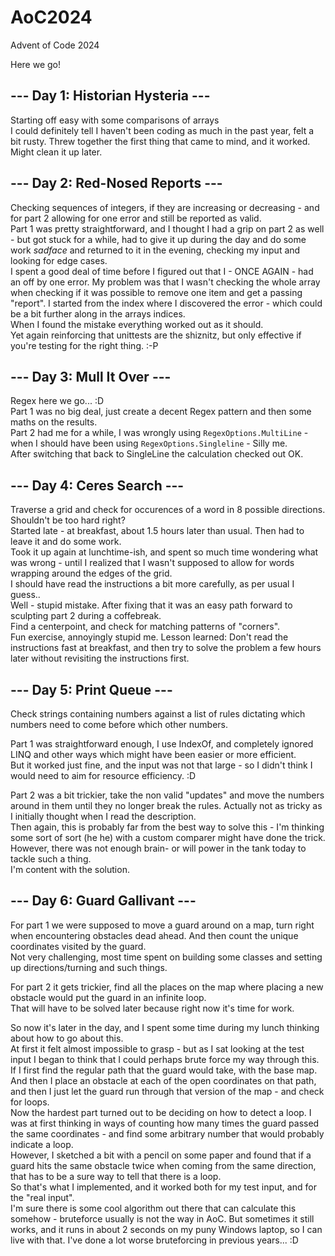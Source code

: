 # AoC2024
Advent of Code 2024

Here we go!

## --- Day 1: Historian Hysteria ---  
Starting off easy with some comparisons of arrays  
I could definitely tell I haven't been coding as much in the past year, felt a bit rusty.
Threw together the first thing that came to mind, and it worked.  
Might clean it up later.  

## --- Day 2: Red-Nosed Reports ---  
Checking sequences of integers, if they are increasing or decreasing - and for part 2 allowing for one error and still be reported as valid.  
Part 1 was pretty straightforward, and I thought I had a grip on part 2 as well - but got stuck for a while, had to give it up during the day and do some work *sadface* and returned to it in the evening, checking my input and looking for edge cases.  
I spent a good deal of time before I figured out that I - ONCE AGAIN - had an off by one error. My problem was that I wasn't checking the whole array when checking if it was possible to remove one item and get a passing "report". I started from the index where I discovered the error - which could be a bit further along in the arrays indices.  
When I found the mistake everything worked out as it should.  
Yet again reinforcing that unittests are the shiznitz, but only effective if you're testing for the right thing. :-P  

## --- Day 3: Mull It Over ---  
Regex here we go... :D  
Part 1 was no big deal, just create a decent Regex pattern and then some maths on the results.  
Part 2 had me for a while, I was wrongly using `RegexOptions.MultiLine` - when I should have been using `RegexOptions.Singleline` - Silly me.  
After switching that back to SingleLine the calculation checked out OK.  

## --- Day 4: Ceres Search ---  
Traverse a grid and check for occurences of a word in 8 possible directions. Shouldn't be too hard right?  
Started late - at breakfast, about 1.5 hours later than usual. Then had to leave it and do some work.  
Took it up again at lunchtime-ish, and spent so much time wondering what was wrong - until I realized that I wasn't supposed to allow for words wrapping around the edges of the grid.  
I should have read the instructions a bit more carefully, as per usual I guess..  
Well - stupid mistake. After fixing that it was an easy path forward to sculpting part 2 during a coffebreak.  
Find a centerpoint, and check for matching patterns of "corners".  
Fun exercise, annoyingly stupid me. Lesson learned: Don't read the instructions fast at breakfast, and then try to solve the problem a few hours later without revisiting the instructions first.

## --- Day 5: Print Queue ---  
Check strings containing numbers against a list of rules dictating which numbers need to come before which other numbers.

Part 1 was straightforward enough, I use IndexOf, and completely ignored LINQ and other ways which might have been easier or more efficient.    
But it worked just fine, and the input was not that large - so I didn't think I would need to aim for resource efficiency. :D  

Part 2 was a bit trickier, take the non valid "updates" and move the numbers around in them until they no longer break the rules.
Actually not as tricky as I initially thought when I read the description.  
Then again, this is probably far from the best way to solve this - I'm thinking some sort of sort (he he) with a custom comparer might have done the trick.  
However, there was not enough brain- or will power in the tank today to tackle such a thing.  
I'm content with the solution.  

## --- Day 6: Guard Gallivant ---  
For part 1 we were supposed to move a guard around on a map, turn right when encountering obstacles dead ahead. And then count the unique coordinates visited by the guard.    
Not very challenging, most time spent on building some classes and setting up directions/turning and such things.  

For part 2 it gets trickier, find all the places on the map where placing a new obstacle would put the guard in an infinite loop.  
That will have to be solved later because right now it's time for work.    

So now it's later in the day, and I spent some time during my lunch thinking about how to go about this.  
At first it felt almost impossible to grasp - but as I sat looking at the test input I began to think that I could perhaps brute force my way through this.  
If I first find the regular path that the guard would take, with the base map. And then I place an obstacle at each of the open coordinates on that path, and then I just let the guard run through that version of the map - and check for loops.  
Now the hardest part turned out to be deciding on how to detect a loop. I was at first thinking in ways of counting how many times the guard passed the same coordinates - and find some arbitrary number that would probably indicate a loop.  
However, I sketched a bit with a pencil on some paper and found that if a guard hits the same obstacle twice when coming from the same direction, that has to be a sure way to tell that there is a loop.  
So that's what I implemented, and it worked both for my test input, and for the "real input".  
I'm sure there is some cool algorithm out there that can calculate this somehow - bruteforce usually is not the way in AoC. But sometimes it still works, and it runs in about 2 seconds on my puny Windows laptop, so I can live with that. I've done a lot worse bruteforcing in previous years... :D